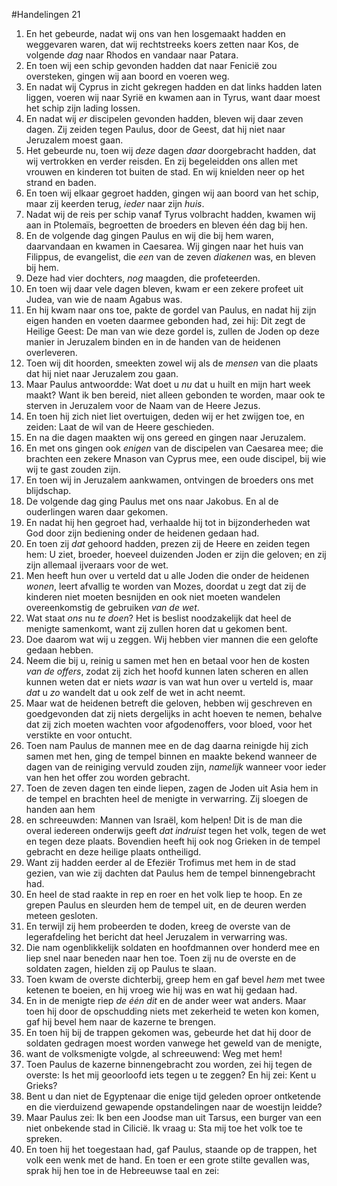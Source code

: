 #Handelingen 21
1. En het gebeurde, nadat wij ons van hen losgemaakt hadden en weggevaren waren, dat wij rechtstreeks koers zetten naar Kos, de volgende *dag* naar Rhodos en vandaar naar Patara.
2. En toen wij een schip gevonden hadden dat naar Fenicië zou oversteken, gingen wij aan boord en voeren weg.
3. En nadat wij Cyprus in zicht gekregen hadden en dat links hadden laten liggen, voeren wij naar Syrië en kwamen aan in Tyrus, want daar moest het schip zijn lading lossen.
4. En nadat wij *er* discipelen gevonden hadden, bleven wij daar zeven dagen. Zij zeiden tegen Paulus, door de Geest, dat hij niet naar Jeruzalem moest gaan.
5. Het gebeurde nu, toen wij *deze* dagen *daar* doorgebracht hadden, dat wij vertrokken en verder reisden. En zij begeleidden ons allen met vrouwen en kinderen tot buiten de stad. En wij knielden neer op het strand en baden.
6. En toen wij elkaar gegroet hadden, gingen wij aan boord van het schip, maar zij keerden terug, *ieder* naar zijn *huis*.
7. Nadat wij de reis per schip vanaf Tyrus volbracht hadden, kwamen wij aan in Ptolemaïs, begroetten de broeders en bleven één dag bij hen.
8. En de volgende dag gingen Paulus en wij die bij hem waren, daarvandaan en kwamen in Caesarea. Wij gingen naar het huis van Filippus, de evangelist, die *een* van de zeven *diakenen* was, en bleven bij hem.
9. Deze had vier dochters, *nog* maagden, die profeteerden.
10. En toen wij daar vele dagen bleven, kwam er een zekere profeet uit Judea, van wie de naam Agabus was.
11. En hij kwam naar ons toe, pakte de gordel van Paulus, en nadat hij zijn eigen handen en voeten daarmee gebonden had, zei hij: Dit zegt de Heilige Geest: De man van wie deze gordel is, zullen de Joden op deze manier in Jeruzalem binden en in de handen van de heidenen overleveren.
12. Toen wij dit hoorden, smeekten zowel wij als de *mensen* van die plaats dat hij niet naar Jeruzalem zou gaan.
13. Maar Paulus antwoordde: Wat doet u *nu* dat u huilt en mijn hart week maakt? Want ik ben bereid, niet alleen gebonden te worden, maar ook te sterven in Jeruzalem voor de Naam van de Heere Jezus.
14. En toen hij zich niet liet overtuigen, deden wij er het zwijgen toe, en zeiden: Laat de wil van de Heere geschieden.
15. En na die dagen maakten wij ons gereed en gingen naar Jeruzalem.
16. En met ons gingen ook *enigen* van de discipelen van Caesarea mee; die brachten een zekere Mnason van Cyprus mee, een oude discipel, bij wie wij te gast zouden zijn.
17. En toen wij in Jeruzalem aankwamen, ontvingen de broeders ons met blijdschap.
18. De volgende dag ging Paulus met ons naar Jakobus. En al de ouderlingen waren daar gekomen.
19. En nadat hij hen gegroet had, verhaalde hij tot in bijzonderheden wat God door zijn bediening onder de heidenen gedaan had.
20. En toen zij *dat* gehoord hadden, prezen zij de Heere en zeiden tegen hem: U ziet, broeder, hoeveel duizenden Joden er zijn die geloven; en zij zijn allemaal ijveraars voor de wet.
21. Men heeft hun over u verteld dat u alle Joden die onder de heidenen *wonen*, leert afvallig te worden van Mozes, doordat u zegt dat zij de kinderen niet moeten besnijden en ook niet moeten wandelen overeenkomstig de gebruiken *van de wet*.
22. Wat staat *ons* nu *te doen*? Het is beslist noodzakelijk dat heel de menigte samenkomt, want zij zullen horen dat u gekomen bent.
23. Doe daarom wat wij u zeggen. Wij hebben vier mannen die een gelofte gedaan hebben.
24. Neem die bij u, reinig u samen met hen en betaal voor hen de kosten *van de offers*, zodat zij zich het hoofd kunnen laten scheren en allen kunnen weten dat er niets *waar* is van wat hun over u verteld is, maar *dat* u *zo* wandelt dat u ook zelf de wet in acht neemt.
25. Maar wat de heidenen betreft die geloven, hebben wij geschreven en goedgevonden dat zij niets dergelijks in acht hoeven te nemen, behalve dat zij zich moeten wachten voor afgodenoffers, voor bloed, voor het verstikte en voor ontucht.
26. Toen nam Paulus de mannen mee en de dag daarna reinigde hij zich samen met hen, ging de tempel binnen en maakte bekend wanneer de dagen van de reiniging vervuld zouden zijn, *namelijk* wanneer voor ieder van hen het offer zou worden gebracht.
27. Toen de zeven dagen ten einde liepen, zagen de Joden uit Asia hem in de tempel en brachten heel de menigte in verwarring. Zij sloegen de handen aan hem
28. en schreeuwden: Mannen van Israël, kom helpen! Dit is de man die overal iedereen onderwijs geeft *dat indruist* tegen het volk, tegen de wet en tegen deze plaats. Bovendien heeft hij ook nog Grieken in de tempel gebracht en deze heilige plaats ontheiligd.
29. Want zij hadden eerder al de Efeziër Trofimus met hem in de stad gezien, van wie zij dachten dat Paulus hem de tempel binnengebracht had.
30. En heel de stad raakte in rep en roer en het volk liep te hoop. En ze grepen Paulus en sleurden hem de tempel uit, en de deuren werden meteen gesloten.
31. En terwijl zij hem probeerden te doden, kreeg de overste van de legerafdeling het bericht dat heel Jeruzalem in verwarring was.
32. Die nam ogenblikkelijk soldaten en hoofdmannen over honderd mee en liep snel naar beneden naar hen toe. Toen zij nu de overste en de soldaten zagen, hielden zij op Paulus te slaan.
33. Toen kwam de overste dichterbij, greep hem en gaf bevel *hem* met twee ketenen te boeien, en hij vroeg wie hij was en wat hij gedaan had.
34. En in de menigte riep *de één dit* en de ander weer wat anders. Maar toen hij door de opschudding niets met zekerheid te weten kon komen, gaf hij bevel hem naar de kazerne te brengen.
35. En toen hij bij de trappen gekomen was, gebeurde het dat hij door de soldaten gedragen moest worden vanwege het geweld van de menigte,
36. want de volksmenigte volgde, al schreeuwend: Weg met hem!
37. Toen Paulus de kazerne binnengebracht zou worden, zei hij tegen de overste: Is het mij geoorloofd iets tegen u te zeggen? En hij zei: Kent u Grieks?
38. Bent u dan niet de Egyptenaar die enige tijd geleden oproer ontketende en die vierduizend gewapende opstandelingen naar de woestijn leidde?
39. Maar Paulus zei: Ik ben een Joodse man uit Tarsus, een burger van een niet onbekende stad in Cilicië. Ik vraag u: Sta mij toe het volk toe te spreken.
40. En toen hij het toegestaan had, gaf Paulus, staande op de trappen, het volk een wenk met de hand. En toen er een grote stilte gevallen was, sprak hij hen toe in de Hebreeuwse taal en zei:
